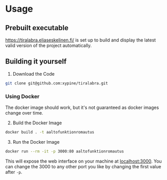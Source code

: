 # Usage

## Prebuilt executable

https://tiralabra.eliaseskelinen.fi/ is set up to build and display the latest valid version of the project automatically.

## Building it yourself

1. Download the Code

```bash
git clone git@github.com:xypine/tiralabra.git
```

### Using Docker

The docker image should work, but it's not guaranteed as docker images change over time.

2. Build the Docker Image

```bash
docker build . -t aaltofunktionromautus
```

3. Run the Docker Image

```bash
docker run --rm -it -p 3000:80 aaltofunktionromautus
```

This will expose the web interface on your machine at [localhost:3000](http://localhost:3000/). You can change the 3000 to any other port you like by changing the first value after `-p`.
